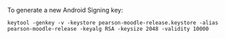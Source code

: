 To generate a new Android Signing key:

```
keytool -genkey -v -keystore pearson-moodle-release.keystore -alias pearson-moodle-release -keyalg RSA -keysize 2048 -validity 10000
```


